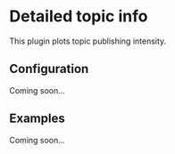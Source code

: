 # Detailed topic info

This plugin plots topic publishing intensity.

## Configuration

Coming soon...

## Examples

Coming soon...


